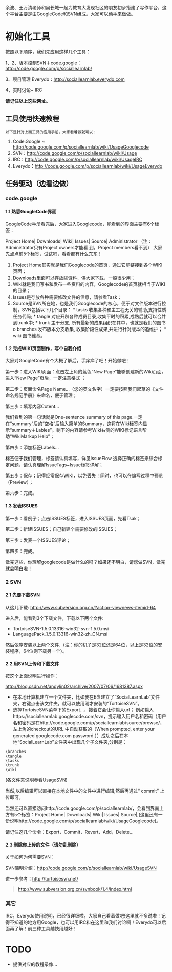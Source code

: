 余波、王万清老师和吴长城一起为教育大发现社区的朋友初步搭建了写作平台，这个平台主要是由GoogleCode和SVN组成。大家可以动手来做做。

# 初始化工具 #

按照以下顺序，我们先应用这样几个工具：

1、2、版本控制SVN＋code.google：http://code.google.com/p/sociallearnlab/

3、项目管理 Everydo：http://sociallearnlab.everydo.com

4、实时讨论~ IRC

**请记住以上这些网址。**

## 工具使用快速教程 ##

`以下是针对上面工具的应用手册，大家看着做就可以：`

  1. Code.Google ~ http://code.google.com/p/sociallearnlab/wiki/UsageGooglecode
  1. SVN：http://code.google.com/p/sociallearnlab/wiki/Usage
  1. IRC：http://code.google.com/p/sociallearnlab/wiki/UsageIRC
  1. Everydo：http://code.google.com/p/sociallearnlab/wiki/UsageEverydo

## 任务驱动（边看边做） ##

### code.google ###

#### 1.1 熟悉GoogleCode界面 ####

GoogleCode手册看完后，大家进入Googlecode，能看到的界面主要有6个标签：

Project Home| Downloads| Wiki| Issues| Source| Administrator （注：Administrator只有Project owners才能看 到，Project members看不到） 大家先点点前5个标签，试试吧，看看都有什么东东！
  1. Project Home其实就是我们Googlecode的首页，通过它能链接到各个WIKI页面；
  1. Downloads里面可以存放些资料，供大家下载，一般很少用；
  1. Wiki就是我们写书和发布一些资料的内容，Googlecode的首页就相当于WIKI的目录；
  1. Issues是存放各种需要修改文件的信息，请参看Task；
  1. Source是SVN所在地，也是我们Googlecode的核心，便于对文件版本进行控制，SVN包括以下几个目录：
    * tasks 收集各种和主工程无关的辅助,支持性质任务代码;
    * tangle 对应开辟各种成员目录,收集平时的积累,成熟后就可以合并到trunk中;
    * trunk 主干分支, 所有最新的成果组织在其中，也就是我们的图书 o branches 发布版本分支收集, 收集阶段性成果,并进行针对版本的追维护；
    * wiki 图书维基。

#### 1.2 完成WIKI页面制作，写个自我介绍 ####

大家对GoogleCode有个大概了解后，手痒痒了吧！开始做吧！

第一步：进入WIKI页面：点击左上角的蓝色“New Page”能够创建新的Wiki页面。进入“New Page”页后，一定注意格式 ；

第二步：页面命名Page Name...（您的英文名字）一定要按照我们起草的《文件命名规范手册》来命名，便于管理；

第三步：填写内容Cotent...

我们看到的第一句话就是One-sentence summary of this page.一定在“summary”后的“空格”后输入简单的Summary，这将在Wiki标签内显示“summary＋Lables”。剩下的内容请参考Wiki右侧的WIKI标记语言帮助“WikiMarkup Help”；

第四步：添加标签Labels...

标签便于我们管理，标签请认真填写，详见IssueFlow 选择正确的标签来综合标定问题，请认真理解IssueTags~Issue标签详解；

第五步：保存；记得经常保存WIKI，以免丢失！同时，也可以在编写过程中预览（Preview）；

第六步：完成。

#### 1.3 发表ISSUES ####

第一步：看例子；点击ISSUES标签，进入ISSUES页面，先看Tsak；

第二步：新建ISSUES；自己新建个需要修改的ISSUES；

第三步：发表一个ISSUES评论；

第四步：完成。

做完这些，你理解googlecode是做什么的吗？如果还不明白，请您做SVN，做完就会明白啦！

### 2  SVN ###

#### 2.1 先要下载SVN ####

从这儿下载:
http://www.subversion.org.cn/?action-viewnews-itemid-64

进入后，能看到3个下载文件，下载以下两个文件:

  * TortoiseSVN-1.5.0.13316-win32-svn-1.5.0.msi
  * LanguagePack\_1.5.0.13316-win32-zh\_CN.msi

然后依序安装以上两个文件.（注：你的机子是32位还是64位，以上是32位的安装程序，64位则下载另一个）。

#### 2.2 用SVN上传和下载文件 ####

按这个上面说明进行操作：

http://blog.csdn.net/andylin02/archive/2007/07/06/1681387.aspx

  * 在本地计算机建立一个文件夹，比如我在E盘建立了“SocialLearnLab”文件夹，右键点击该文件夹，就可以使用刚才安装的“TortoiseSVN”。
  * 选择TortoiseSVN菜单下的Export…，接着它会让你输入url；
例如输入https://sociallearnlab.googlecode.com/svn，提示输入用户名和密码（用户名和密码是在http://code.google.com/p/sociallearnlab/source/browse/，左上角的checkout的URL 中自动获取的（When prompted, enter your generated googlecode.com password.））成功之后在本地“SocialLearnLab”文件夹中出现几个子文件夹,分别是：

```
\branches
\tangle
\tasks
\trunk
\wiki
```

(各文件夹说明参看[UsageSVN](UsageSVN.md))

当然,以后编辑可以直接在本地文件中的文件中进行编辑,然后再通过“ commit” 上传即可。

当然还可以直接访问http://code.google.com/p/sociallearnlab/，会看到界面上方有5个标签：Project Home| Downloads| Wiki| Issues| Source|,(这里还有一份说明http://code.google.com/p/sociallearnlab/wiki/UsageGooglecode)。

请记住这几个命令：Export，Commit，Revert，Add，Delete...

#### 2.3 删除你上传的文件（请勿乱删除） ####

关于如何为何需要SVN：

SVN简明介绍：http://code.google.com/p/sociallearnlab/wiki/UsageSVN

进一步参考：http://tortoisesvn.net/

> http://www.subversion.org.cn/svnbook/1.4/index.html

### 其它 ###

IRC，Everydo使用说明，已经很详细啦，大家自己看着做吧!这里就不多说啦！记得不知道的地方用Google，也可以用IRC和在这里和我们讨论啊！Everydo可以后面再了解！前三种工具越快用越好！

# TODO #

  * 提供对应的教程录像...